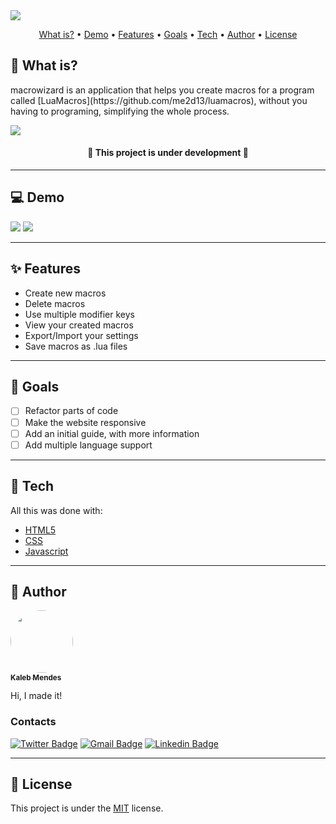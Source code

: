 <img src="https://i.imgur.com/8Ka66k3.png"/>

<p align="center">
 <a href="#whatis">What is?</a> •
 <a href="#demo">Demo</a> •
 <a href="#features">Features</a> •
 <a href="#goals">Goals</a> •
 <a href="#tech">Tech</a> • 
 <a href="#author">Author</a> • 
 <a href="#licence">License</a>
</p>

<h2 id="whatis">🤔 What is?</h2> 

<p>macrowizard is an application that helps you create macros for a program called [LuaMacros](https://github.com/me2d13/luamacros), without you having to programing, simplifying the whole process.</p>

<a target="_blank" href="https://cardtunic.github.io/macrowizard/">
    <img src="https://i.imgur.com/P2P6drn.png"/>
</a>

<h4 align="center"> 
	🚧 This project is under development 🚧
</h4>

---

<h2 id="demo">💻 Demo</h2>

<img src="https://i.imgur.com/KUXjFGL.gif"/>

<a target="_blank" href="https://www.figma.com/file/jmtKL15XAlYc5IH1oFZs0j/macrowizard_---Web-Page?node-id=49%3A38&t=aOeXjEDy4e9oHMNR-1">
    <img src="https://img.shields.io/static/v1?label=Access the layout&message=FIGMA&color=f14e1e&style=for-the-badge&logo=<LOGO>"/>
</a>

---

<h2 id="features">✨ Features</h2>

- Create new macros
- Delete macros
- Use multiple modifier keys
- View your created macros
- Export/Import your settings
- Save macros as .lua files

---

<h2 id="goals">🎯 Goals</h2>

- [ ] Refactor parts of code
- [ ] Make the website responsive
- [ ] Add an initial guide, with more information
- [ ] Add multiple language support

---

<h2 id="tech">🔧 Tech</h2> 
All this was done with:

- [HTML5](https://developer.mozilla.org/pt-BR/docs/Web/HTML)
- [CSS](https://developer.mozilla.org/pt-BR/docs/Web/css)
- [Javascript](https://developer.mozilla.org/pt-BR/docs/Web/javascript)

---

<h2 id="author">👤 Author</h2>

<a href="hhttps://github.com/cardtunic/">
 <img style="border-radius: 50%;" src="https://avatars.githubusercontent.com/u/67842899?s=1000&v=4" width="100px;" alt=""/>
 <br />
 <sub><b>Kaleb Mendes</b></sub></a> <a href="hhttps://github.com/cardtunic/"></a>

Hi, I made it!

<h3>Contacts</h3>

[![Twitter Badge](https://img.shields.io/badge/-@cardtunic-1ca0f1?style=for-the-badge&labelColor=1ca0f1&logo=twitter&logoColor=white&link=http://twitter.com/cardtunic)](http://twitter.com/cardtunic)
[![Gmail Badge](https://img.shields.io/badge/-tuniccontato@gmail.com-c14438?style=for-the-badge&logo=Gmail&logoColor=white&link=mailto:tuniccontato@gmail.com)](mailto:tuniccontato@gmail.com)
[![Linkedin Badge](https://img.shields.io/badge/-KalebMendes-blue?style=for-the-badge&logo=Linkedin&logoColor=white&link=https://www.linkedin.com/in/kaleb-souza-mendes-a696991b0/)](https://www.linkedin.com/in/kaleb-souza-mendes-a696991b0/)

---

<h2 id="licence">📄 License</h2>

This project is under the [MIT](./LICENSE) license.
